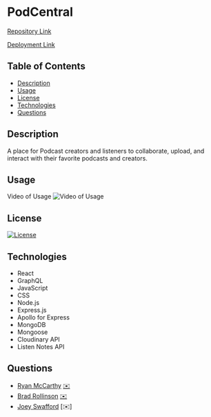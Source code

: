 # PodCentral

[Repository Link](https://github.com/rmmccar92/PodCentral)

[Deployment Link](https://pod-central.herokuapp.com/)

## Table of Contents

- [Description](#Description)
- [Usage](#Usage)
- [License](#License)
- [Technologies](#Technologies)
- [Questions](#Questions)

## Description

A place for Podcast creators and listeners to collaborate, upload, and interact with their favorite podcasts and creators.

## Usage

Video of Usage
![Video of Usage]()

## License

[![License](https://img.shields.io/badge/License-MIT-yellow.svg)](https://opensource.org/licenses/MIT)

## Technologies

- React
- GraphQL
- JavaScript
- CSS
- Node.js
- Express.js
- Apollo for Express
- MongoDB
- Mongoose
- Cloudinary API
- Listen Notes API

## Questions

- [Ryan McCarthy](https://github.com/rmmccar92/) [:envelope:](rmmccar92@gmail.com)
- [Brad Rollinson](https://github.com/likearollinson) [:envelope:](brad.w.rollinson@gmail.com)
- [Joey Swafford](https://github.com/joeyswafford) [:envelope:]
